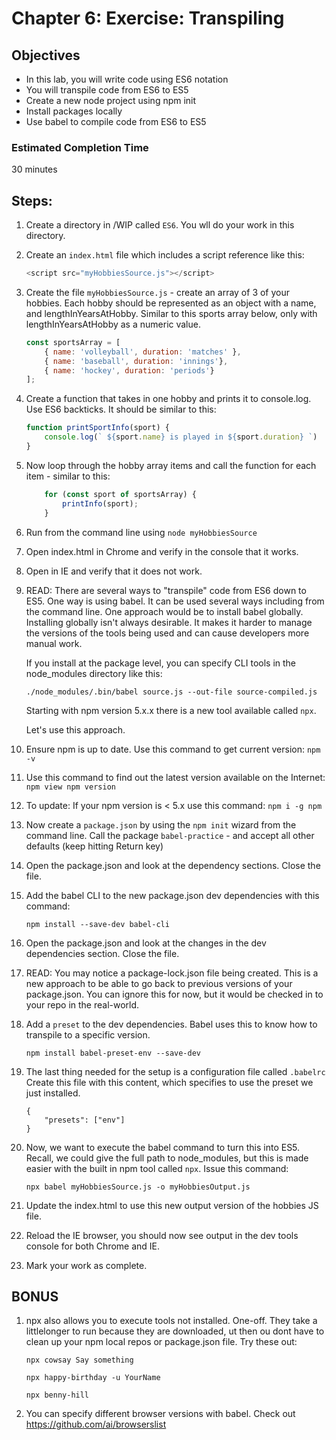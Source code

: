 # Chapter 6: Exercise: Transpiling

## Objectives
* In this lab, you will write code using ES6 notation
* You will transpile code from ES6 to ES5
* Create a new node project using npm init
* Install packages locally 
* Use babel to compile code from ES6 to ES5

### Estimated Completion Time 
30 minutes


## Steps:

1. Create a directory in /WIP called `ES6`. You wll do your work in this directory.

1. Create an `index.html` file which includes a script reference like this:
    ``` javascript
    <script src="myHobbiesSource.js"></script>
    ```
1. Create the file `myHobbiesSource.js` - create an array of 3 of your hobbies. Each hobby should be represented as an object with a name, and lengthInYearsAtHobby. Similar to this sports array below, only with lengthInYearsAtHobby as a numeric value.

    ``` javascript
    const sportsArray = [
        { name: 'volleyball', duration: 'matches' },
        { name: 'baseball', duration: 'innings'},
        { name: 'hockey', duration: 'periods'}
    ];
    ```            

1. Create a function that takes in one hobby and prints it to console.log. Use ES6 backticks. It should be similar to this:
    ``` javascript
    function printSportInfo(sport) {
        console.log(` ${sport.name} is played in ${sport.duration} `)
    }
    ```

1. Now loop through the hobby array items and call the function for each item - similar to this:      
    ``` javascript
        for (const sport of sportsArray) {
            printInfo(sport);
        }
    ```

1. Run from the command line using `node myHobbiesSource`

1. Open index.html in Chrome and verify in the console that it works.

1. Open in IE and verify that it does not work.

1. READ: There are several ways to "transpile" code from ES6 down to ES5. One way is using babel. It can be used several ways including from the command line. One approach would be to install babel globally. Installing globally isn't always desirable. It makes it harder to manage the versions of the tools being used and can cause developers more manual work.

    If you install at the package level, you can specify CLI tools in the node_modules directory like this: 
    
    ```./node_modules/.bin/babel source.js --out-file source-compiled.js```
    
    Starting with npm version 5.x.x there is a new tool available called `npx`. 

    Let's use this approach.

1. Ensure npm is up to date. Use this command to get current version:
```npm -v```

1. Use this command to find out the latest version available on the Internet:
```npm view npm version```

1. To update: If your npm version is < 5.x use this command:
```npm i -g npm```

1. Now create a `package.json` by using the `npm init` wizard from the command line. Call the package `babel-practice` - and accept all other defaults (keep hitting Return key)

1. Open the package.json and look at the dependency sections. Close the file.

1. Add the babel CLI to the new package.json dev dependencies with this command:
    ```
    npm install --save-dev babel-cli
    ```

1. Open the package.json and look at the changes in the dev dependencies section. Close the file.

1. READ: You may notice a package-lock.json file being created. This is a new approach to be able to go back to previous versions of your package.json. You can ignore this for now, but it would be checked in to your repo in the real-world.

1. Add a `preset` to the dev dependencies. Babel uses this to know how to transpile to a specific version.
    ```
    npm install babel-preset-env --save-dev
    ```

1. The last thing needed for the setup is a configuration file called `.babelrc` Create this file with this content, which specifies to use the preset we just installed.
    ```
    {
        "presets": ["env"]
    }
    ```

1. Now, we want to execute the babel command to turn this into ES5. Recall, we could give the full path to node_modules, but this is made easier with the built in npm tool called `npx`. Issue this command:
    ```
    npx babel myHobbiesSource.js -o myHobbiesOutput.js
    ```

1. Update the index.html to use this new output version of the hobbies JS file.

1. Reload the IE browser, you should now see output in the dev tools console for both Chrome and IE.

1. Mark your work as complete. 

## BONUS
1. npx also allows you to execute tools not installed. One-off. They take a littlelonger to run because they are downloaded, ut then ou dont have to clean up your npm local repos or package.json file. Try these out:
    ```
    npx cowsay Say something

    npx happy-birthday -u YourName

    npx benny-hill
    ```

1. You can specify different browser versions with babel. Check out
https://github.com/ai/browserslist 

